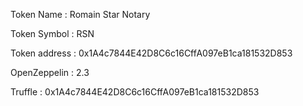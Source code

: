 Token Name : Romain Star Notary

Token Symbol : RSN

Token address : 0x1A4c7844E42D8C6c16CffA097eB1ca181532D853

OpenZeppelin : 2.3

Truffle : 0x1A4c7844E42D8C6c16CffA097eB1ca181532D853
